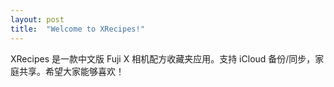 ```yaml
---
layout: post
title:  "Welcome to XRecipes!"
---
```


XRecipes 是一款中文版 Fuji X 相机配方收藏夹应用。支持 iCloud 备份/同步，家庭共享。希望大家能够喜欢！
